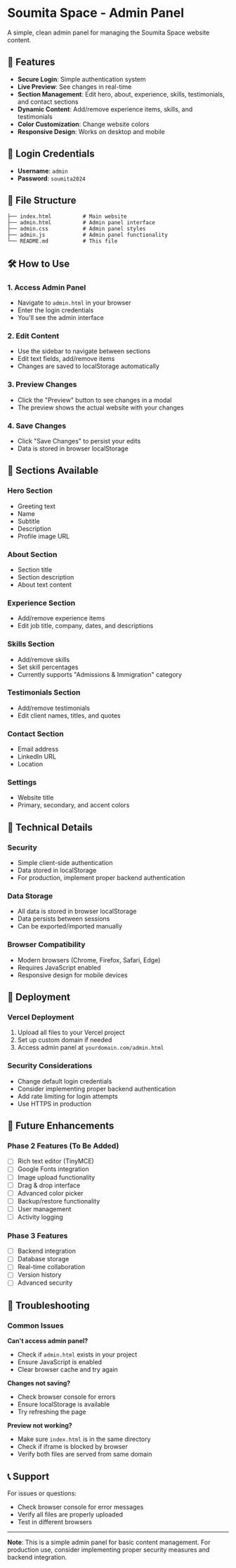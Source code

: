 # Soumita Space - Admin Panel

A simple, clean admin panel for managing the Soumita Space website content.

## 🚀 Features

- **Secure Login**: Simple authentication system
- **Live Preview**: See changes in real-time
- **Section Management**: Edit hero, about, experience, skills, testimonials, and contact sections
- **Dynamic Content**: Add/remove experience items, skills, and testimonials
- **Color Customization**: Change website colors
- **Responsive Design**: Works on desktop and mobile

## 🔐 Login Credentials

- **Username**: `admin`
- **Password**: `soumita2024`

## 📁 File Structure

```
├── index.html          # Main website
├── admin.html          # Admin panel interface
├── admin.css           # Admin panel styles
├── admin.js            # Admin panel functionality
└── README.md           # This file
```

## 🛠️ How to Use

### 1. Access Admin Panel
- Navigate to `admin.html` in your browser
- Enter the login credentials
- You'll see the admin interface

### 2. Edit Content
- Use the sidebar to navigate between sections
- Edit text fields, add/remove items
- Changes are saved to localStorage automatically

### 3. Preview Changes
- Click the "Preview" button to see changes in a modal
- The preview shows the actual website with your changes

### 4. Save Changes
- Click "Save Changes" to persist your edits
- Data is stored in browser localStorage

## 📱 Sections Available

### Hero Section
- Greeting text
- Name
- Subtitle
- Description
- Profile image URL

### About Section
- Section title
- Section description
- About text content

### Experience Section
- Add/remove experience items
- Edit job title, company, dates, and descriptions

### Skills Section
- Add/remove skills
- Set skill percentages
- Currently supports "Admissions & Immigration" category

### Testimonials Section
- Add/remove testimonials
- Edit client names, titles, and quotes

### Contact Section
- Email address
- LinkedIn URL
- Location

### Settings
- Website title
- Primary, secondary, and accent colors

## 🔧 Technical Details

### Security
- Simple client-side authentication
- Data stored in localStorage
- For production, implement proper backend authentication

### Data Storage
- All data is stored in browser localStorage
- Data persists between sessions
- Can be exported/imported manually

### Browser Compatibility
- Modern browsers (Chrome, Firefox, Safari, Edge)
- Requires JavaScript enabled
- Responsive design for mobile devices

## 🚀 Deployment

### Vercel Deployment
1. Upload all files to your Vercel project
2. Set up custom domain if needed
3. Access admin panel at `yourdomain.com/admin.html`

### Security Considerations
- Change default login credentials
- Consider implementing proper backend authentication
- Add rate limiting for login attempts
- Use HTTPS in production

## 🔄 Future Enhancements

### Phase 2 Features (To Be Added)
- [ ] Rich text editor (TinyMCE)
- [ ] Google Fonts integration
- [ ] Image upload functionality
- [ ] Drag & drop interface
- [ ] Advanced color picker
- [ ] Backup/restore functionality
- [ ] User management
- [ ] Activity logging

### Phase 3 Features
- [ ] Backend integration
- [ ] Database storage
- [ ] Real-time collaboration
- [ ] Version history
- [ ] Advanced security

## 🐛 Troubleshooting

### Common Issues

**Can't access admin panel?**
- Check if `admin.html` exists in your project
- Ensure JavaScript is enabled
- Clear browser cache and try again

**Changes not saving?**
- Check browser console for errors
- Ensure localStorage is available
- Try refreshing the page

**Preview not working?**
- Make sure `index.html` is in the same directory
- Check if iframe is blocked by browser
- Verify both files are served from same domain

## 📞 Support

For issues or questions:
- Check browser console for error messages
- Verify all files are properly uploaded
- Test in different browsers

---

**Note**: This is a simple admin panel for basic content management. For production use, consider implementing proper security measures and backend integration. 